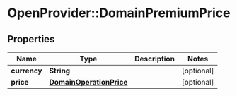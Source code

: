 # OpenProvider::DomainPremiumPrice

## Properties
Name | Type | Description | Notes
------------ | ------------- | ------------- | -------------
**currency** | **String** |  | [optional] 
**price** | [**DomainOperationPrice**](DomainOperationPrice.md) |  | [optional] 

